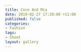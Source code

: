 ```yaml
---
title: Coco And Mia
date: 2019-02-27 17:20:00 +11:00
published: false
categories:
- Fashion
tags:
- Shoot
layout: gallery
---
```


